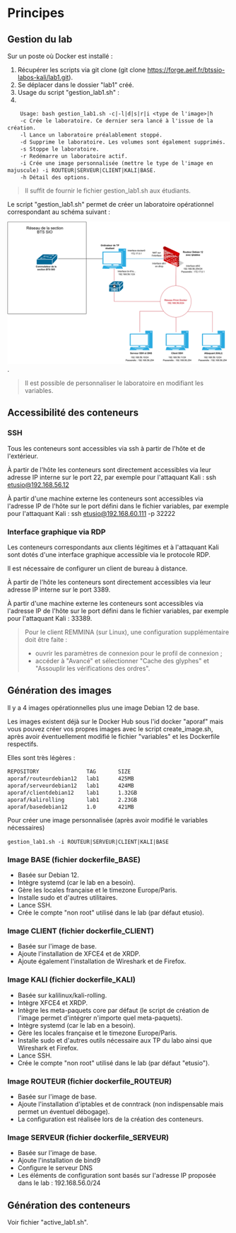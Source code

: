 # Principes

## Gestion du lab

Sur un poste où Docker est installé :

1. Récupérer les scripts via git clone (git clone <https://forge.aeif.fr/btssio-labos-kali/lab1.git>).
1. Se déplacer dans le dossier "lab1" créé.
1. Usage du script "gestion_lab1.sh" :
2. 
```
    Usage: bash gestion_lab1.sh -c|-l|d|s|r|i <type de l'image>|h
    -c Crée le laboratoire. Ce dernier sera lancé à l'issue de la création.
    -l Lance un laboratoire préalablement stoppé.
    -d Supprime le laboratoire. Les volumes sont également supprimés.
    -s Stoppe le laboratoire.
    -r Redémarre un laboratoire actif.
    -i Crée une image personnalisée (mettre le type de l'image en majuscule) -i ROUTEUR|SERVEUR|CLIENT|KALI|BASE.
    -h Détail des options.
```

> Il suffit de fournir le fichier gestion_lab1.sh aux étudiants.

Le script "gestion_lab1.sh" permet de créer un laboratoire opérationnel correspondant au schéma suivant :

![Schéma réseau du laboratoire 1 - Kali-Linux](schemaReseauLab1_docker.drawio.png "Schéma réseau du laboratoire 1 - Kali-Linux").

> Il est possible de personnaliser le laboratoire en modifiant les variables.

## Accessibilité des conteneurs

### SSH

Tous les conteneurs sont accessibles via ssh à partir de l'hôte et de l'extérieur.

À partir de l'hôte les conteneurs sont directement accessibles via leur adresse IP interne sur le port 22, par exemple pour l'attaquant Kali : ssh etusio@192.168.56.12

À partir d'une machine externe les conteneurs sont accessibles via l'adresse IP de l'hôte sur le port défini dans le fichier variables, par exemple pour l'attaquant Kali : ssh etusio@192.168.60.111 -p 32222

### Interface graphique via RDP

Les conteneurs correspondants aux clients légitimes et à l'attaquant Kali sont dotés d'une interface graphique accessible via le protocole RDP.

Il est nécessaire de configurer un client de bureau à distance.

À partir de l'hôte les conteneurs sont directement accessibles via leur adresse IP interne sur le port 3389.

À partir d'une machine externe les conteneurs sont accessibles via l'adresse IP de l'hôte sur le port défini dans le fichier variables, par exemple pour l'attaquant Kali : 33389.

> Pour le client REMMINA (sur Linux), une configuration supplémentaire doit être faite :
>
> - ouvrir les paramètres de connexion pour le profil de connexion ;
> - accéder à "Avancé" et sélectionner "Cache des glyphes" et "Assouplir les vérifications des ordres".

## Génération des images

Il y a 4 images opérationnelles plus une image Debian 12 de base.

Les images existent déjà sur le Docker Hub sous l'id docker "aporaf" mais vous pouvez créer vos propres images avec le script create_image.sh, après avoir éventuellement modifié le fichier "variables" et les Dockerfile respectifs.

Elles sont très légères :

```
REPOSITORY               TAG       SIZE
aporaf/routeurdebian12   lab1      425MB
aporaf/serveurdebian12   lab1      424MB
aporaf/clientdebian12    lab1      1.32GB
aporaf/kalirolling       lab1      2.23GB
aporaf/basedebian12      1.0       421MB
```

Pour créer une image personnalisée (après avoir modifié le variables nécessaires)

`gestion_lab1.sh -i ROUTEUR|SERVEUR|CLIENT|KALI|BASE`


### Image BASE (fichier dockerfile_BASE)

- Basée sur Debian 12.
- Intègre systemd (car le lab en a besoin).
- Gère les locales française et le timezone Europe/Paris.
- Installe sudo et d'autres utilitaires.
- Lance SSH.
- Crée le compte "non root" utilisé dans le lab (par défaut etusio).

### Image CLIENT (fichier dockerfile_CLIENT)

- Basée sur l'image de base.
- Ajoute l'installation de XFCE4 et de XRDP.
- Ajoute également l'installation de Wireshark et de Firefox.

### Image KALI (fichier dockerfile_KALI)

- Basée sur kalilinux/kali-rolling.
- Intègre XFCE4 et XRDP.
- Intègre les meta-paquets core par défaut (le script de création de l'image permet d'intégrer n'importe quel meta-paquets).
- Intègre systemd (car le lab en a besoin).
- Gère les locales française et le timezone Europe/Paris.
- Installe sudo et d'autres outils nécessaire aux TP du labo ainsi que Wireshark et Firefox.
- Lance SSH.
- Crée le compte "non root" utilisé dans le lab (par défaut "etusio").

### Image ROUTEUR (fichier dockerfile_ROUTEUR)

- Basée sur l'image de base.
- Ajoute l'installation d'iptables et de conntrack (non indispensable mais permet un éventuel débogage).
- La configuration est réalisée lors de la création des conteneurs.

### Image SERVEUR (fichier dockerfile_SERVEUR)

- Basée sur l'image de base.
- Ajoute l'installation de bind9
- Configure le serveur DNS
- Les éléments de configuration sont basés sur l'adresse IP proposée dans le lab : 192.168.56.0/24

## Génération des conteneurs

Voir fichier "active_lab1.sh".

